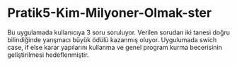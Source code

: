 # Pratik5-Kim-Milyoner-Olmak-ster
Bu uygulamada kullanıcıya 3 soru soruluyor. Verilen sorudan iki tanesi doğru bilindiğinde yarışmacı büyük ödülü kazanmış oluyor. Uygulumada swich case, if else karar yapılarını kullanma ve genel program kurma becerisinin geliştirilmesi hedeflenmiştir.
